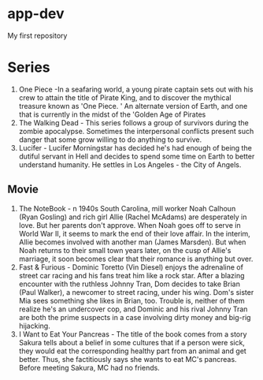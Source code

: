 # app-dev
My first repository
# **Series**
1. One Piece -In a seafaring world, a young pirate captain sets out with his crew to attain the title of Pirate King, and to discover the mythical treasure known as 'One Piece. ' An alternate version of Earth, and one that is currently in the midst of the 'Golden Age of Pirates
2. The Walking Dead - This series follows a group of survivors during the zombie apocalypse. Sometimes the interpersonal conflicts present such danger that some grow willing to do anything to survive.
3. Lucifer - Lucifer Morningstar has decided he's had enough of being the dutiful servant in Hell and decides to spend some time on Earth to better understand humanity. He settles in Los Angeles - the City of Angels.
## **Movie**
1. The NoteBook - n 1940s South Carolina, mill worker Noah Calhoun (Ryan Gosling) and rich girl Allie (Rachel McAdams) are desperately in love. But her parents don't approve. When Noah goes off to serve in World War II, it seems to mark the end of their love affair. In the interim, Allie becomes involved with another man (James Marsden). But when Noah returns to their small town years later, on the cusp of Allie's marriage, it soon becomes clear that their romance is anything but over.
2. Fast & Furious - Dominic Toretto (Vin Diesel) enjoys the adrenaline of street car racing and his fans treat him like a rock star. After a blazing encounter with the ruthless Johnny Tran, Dom decides to take Brian (Paul Walker), a newcomer to street racing, under his wing. Dom's sister Mia sees something she likes in Brian, too. Trouble is, neither of them realize he's an undercover cop, and Dominic and his rival Johnny Tran are both the prime suspects in a case involving dirty money and big-rig hijacking.
3. I Want to Eat Your Pancreas - The title of the book comes from a story Sakura tells about a belief in some cultures that if a person were sick, they would eat the corresponding healthy part from an animal and get better. Thus, she factitiously says she wants to eat MC's pancreas. Before meeting Sakura, MC had no friends.


